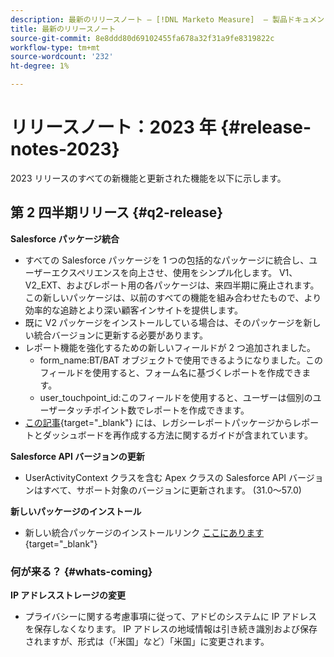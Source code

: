 ```yaml
---
description: 最新のリリースノート — [!DNL Marketo Measure]  — 製品ドキュメント
title: 最新のリリースノート
source-git-commit: 8e8ddd80d69102455fa678a32f31a9fe8319822c
workflow-type: tm+mt
source-wordcount: '232'
ht-degree: 1%

---
```


# リリースノート：2023 年 {#release-notes-2023}

2023 リリースのすべての新機能と更新された機能を以下に示します。

## 第 2 四半期リリース {#q2-release}

<p>

**Salesforce パッケージ統合**

* すべての Salesforce パッケージを 1 つの包括的なパッケージに統合し、ユーザーエクスペリエンスを向上させ、使用をシンプル化します。 V1、V2_EXT、およびレポート用の各パッケージは、来四半期に廃止されます。 この新しいパッケージは、以前のすべての機能を組み合わせたもので、より効率的な追跡とより深い顧客インサイトを提供します。
* 既に V2 パッケージをインストールしている場合は、そのパッケージを新しい統合バージョンに更新する必要があります。
* レポート機能を強化するための新しいフィールドが 2 つ追加されました。
   * form_name:BT/BAT オブジェクトで使用できるようになりました。このフィールドを使用すると、フォーム名に基づくレポートを作成できます。
   * user_touchpoint_id:このフィールドを使用すると、ユーザーは個別のユーザータッチポイント数でレポートを作成できます。
* [この記事](/help/configuration-and-setup/marketo-measure-and-salesforce/salesforce-package-consolidation.md){target="_blank"} には、レガシーレポートパッケージからレポートとダッシュボードを再作成する方法に関するガイドが含まれています。

**Salesforce API バージョンの更新**

* UserActivityContext クラスを含む Apex クラスの Salesforce API バージョンはすべて、サポート対象のバージョンに更新されます。 (31.0～57.0)

**新しいパッケージのインストール**

* 新しい統合パッケージのインストールリンク [ここにあります](https://login.salesforce.com/packaging/installPackage.apexp?p0=04t1P000000VY6Z){target="_blank"}

### 何が来る？ {#whats-coming}

<p>

**IP アドレスストレージの変更**

* プライバシーに関する考慮事項に従って、アドビのシステムに IP アドレスを保存しなくなります。 IP アドレスの地域情報は引き続き識別および保存されますが、形式は（「米国」など）「米国」に変更されます。
